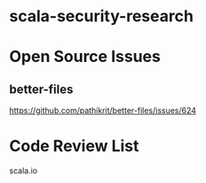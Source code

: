 # scala-security-research

# Open Source Issues
## better-files
https://github.com/pathikrit/better-files/issues/624
# Code Review List
scala.io
